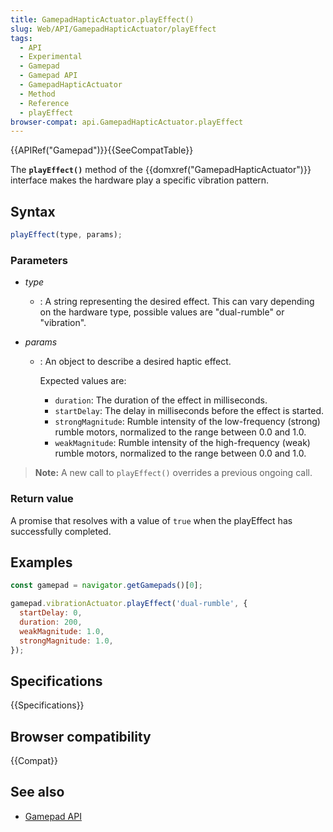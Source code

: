 ```yaml
---
title: GamepadHapticActuator.playEffect()
slug: Web/API/GamepadHapticActuator/playEffect
tags:
  - API
  - Experimental
  - Gamepad
  - Gamepad API
  - GamepadHapticActuator
  - Method
  - Reference
  - playEffect
browser-compat: api.GamepadHapticActuator.playEffect
---
```

{{APIRef("Gamepad")}}{{SeeCompatTable}}

The **`playEffect()`** method of the {{domxref("GamepadHapticActuator")}} interface makes the hardware play a specific vibration pattern.

## Syntax

```js
playEffect(type, params);
```

### Parameters

- _type_
  - : A string representing the desired effect. This can vary depending on the hardware type, possible values are "dual-rumble" or "vibration".

- _params_

  - : An object to describe a desired haptic effect.

    Expected values are:

    - `duration`: The duration of the effect in milliseconds.
    - `startDelay`: The delay in milliseconds before the effect is started.
    - `strongMagnitude`: Rumble intensity of the low-frequency (strong) rumble motors, normalized to the range between 0.0 and 1.0.
    - `weakMagnitude`: Rumble intensity of the high-frequency (weak) rumble motors, normalized to the range between 0.0 and 1.0.

> **Note:** A new call to `playEffect()` overrides a previous ongoing call.

### Return value

A promise that resolves with a value of `true` when the playEffect has successfully completed.

## Examples

```js
const gamepad = navigator.getGamepads()[0];

gamepad.vibrationActuator.playEffect('dual-rumble', {
  startDelay: 0,
  duration: 200,
  weakMagnitude: 1.0,
  strongMagnitude: 1.0,
});
```

## Specifications

{{Specifications}}

## Browser compatibility

{{Compat}}

## See also

- [Gamepad API](/en-US/docs/Web/API/Gamepad_API)
